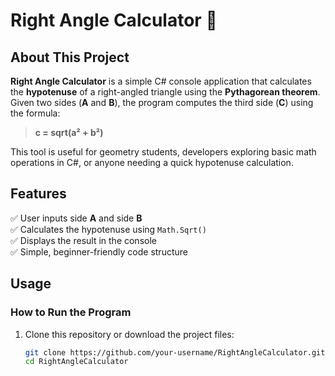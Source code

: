 # Right Angle Calculator 📐  

## About This Project  
**Right Angle Calculator** is a simple C# console application that calculates the **hypotenuse** of a right-angled triangle using the **Pythagorean theorem**. Given two sides (**A** and **B**), the program computes the third side (**C**) using the formula:

> **c = sqrt(a² + b²)**

This tool is useful for geometry students, developers exploring basic math operations in C#, or anyone needing a quick hypotenuse calculation.

## Features  
✅ User inputs side **A** and side **B**  
✅ Calculates the hypotenuse using `Math.Sqrt()`  
✅ Displays the result in the console  
✅ Simple, beginner-friendly code structure  

## Usage  
### **How to Run the Program**  
1. Clone this repository or download the project files:  
   ```bash
   git clone https://github.com/your-username/RightAngleCalculator.git
   cd RightAngleCalculator
